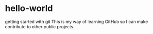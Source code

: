 # hello-world
getting started with git
This is my way of learning GitHub so I can make contribute to other public projects.
